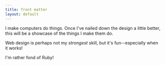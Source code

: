 ```yaml
---
title: front matter
layout: default
---
```

I make computers do things. Once I've nailed down the design a little better, this will be a showcase of the things I make them do.

Web design is perhaps not my _strongest_ skill, but it's fun--especially when it works!

I'm rather fond of Ruby!
